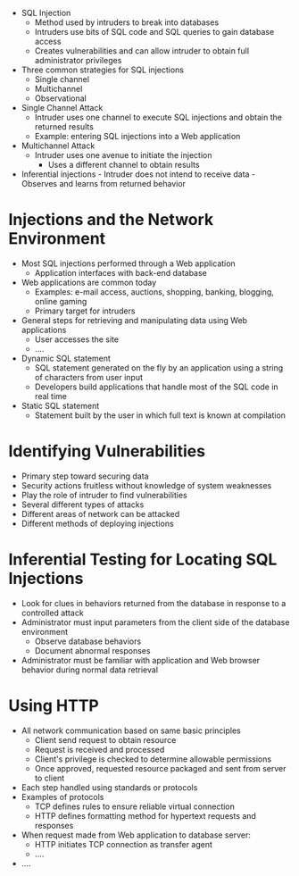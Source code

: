- SQL Injection
	- Method used by intruders to break into databases
	- Intruders use bits of SQL code and SQL queries to gain database access
	- Creates vulnerabilities and can allow intruder to obtain full administrator privileges
- Three common strategies for SQL injections
	- Single channel
	- Multichannel
	- Observational
- Single Channel Attack
	- Intruder uses one channel to execute SQL injections and obtain the returned results
	- Example: entering SQL injections into a Web application
- Multichannel Attack
	- Intruder uses one avenue to initiate the injection 
		- Uses a different channel to obtain results
- Inferential injections
		- Intruder does not intend to receive data
			- Observes and learns from returned behavior

# Injections and the Network Environment
- Most SQL injections performed through a Web application
	- Application interfaces with back-end database
- Web applications are common today
	- Examples: e-mail access, auctions, shopping, banking, blogging, online gaming
	- Primary target for intruders
- General steps for retrieving and manipulating data using Web applications
	- User accesses the site
	- ....
- Dynamic SQL statement
	- SQL statement generated on the fly by an application using a string of characters from user input
	- Developers build applications that handle most of the SQL code in real time
- Static SQL statement
	- Statement built by the user in which full text is known at compilation

# Identifying Vulnerabilities 
- Primary step toward securing data
- Security actions fruitless without knowledge of system weaknesses
- Play the role of intruder to find vulnerabilities
- Several different types of attacks 
- Different areas of network can be attacked
- Different methods of deploying injections

# Inferential Testing for Locating SQL Injections
- Look for clues in behaviors returned from the database in response to a controlled attack
- Administrator must input parameters from the client side of the database environment
	- Observe database behaviors
	- Document abnormal responses
- Administrator must be familiar with application and Web browser behavior during normal data retrieval

# Using HTTP
- All network communication based on same basic principles
	- Client send request to obtain resource
	- Request is received and processed
	- Client's privilege is checked to determine allowable permissions
	- Once approved, requested resource packaged and sent from server to client
- Each step handled using standards or protocols
- Examples of protocols
	- TCP defines rules to ensure reliable virtual connection
	- HTTP defines formatting method for hypertext requests and responses
- When request made from Web application to database server:
	- HTTP initiates TCP connection as transfer agent 
	- ....
- ....